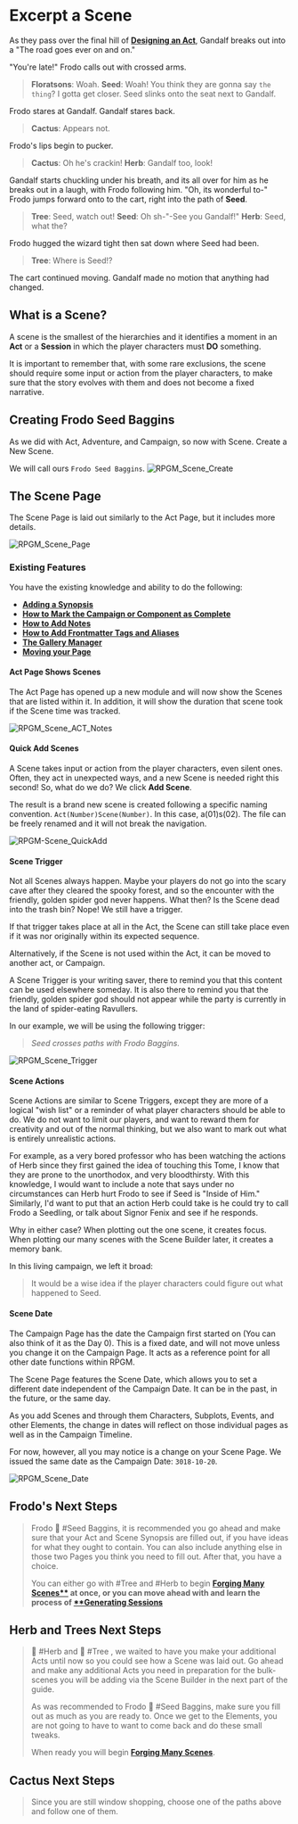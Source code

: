 
# Excerpt a Scene

As they pass over the final hill of **[Designing an Act](Designing%20an%20Act.md)**, Gandalf breaks out into a
"The road goes ever on and on."

"You're late!" Frodo calls out with crossed arms.

> **Floratsons**: Woah.
> **Seed**: Woah! You think they are gonna say `the thing`? I gotta get closer.
> Seed slinks onto the seat next to Gandalf.

Frodo stares at Gandalf. Gandalf stares back.

> **Cactus**: Appears not.

Frodo's lips begin to pucker.

> **Cactus**: Oh he's crackin!
> **Herb**: Gandalf too, look!

Gandalf starts chuckling under his breath, and its all over for him as he breaks out in a laugh, with Frodo following him. "Oh, its wonderful to-" Frodo jumps forward onto to the cart, right into the path of **Seed**.

> **Tree**: Seed, watch out!
> **Seed**: Oh sh-"-See you Gandalf!"
> **Herb**: Seed, what the?

Frodo hugged the wizard tight then sat down where Seed had been.

> **Tree**: Where is Seed!?

The cart continued moving. Gandalf made no motion that anything had changed.

## What is a Scene?

A scene is the smallest of the hierarchies and it identifies a moment in an **Act** or a
**Session** in which the player characters must **DO** something.

It is important to remember that, with some rare exclusions, the scene should require some input or action from the player characters, to make sure that the story evolves with them and does not become a fixed narrative.

## Creating Frodo Seed Baggins

As we did with Act, Adventure, and Campaign, so now with Scene. Create a New Scene.

We will call ours `Frodo Seed Baggins`.
![RPGM_Scene_Create](../Zadens_Photo_Album/Guide/Hierarchy/Scene/RPGM_Scene_Create.png)

## The Scene Page

The Scene Page is laid out similarly to the Act Page, but it includes more details.

![RPGM_Scene_Page](../Zadens_Photo_Album/Guide/Hierarchy/Scene/RPGM_Scene_Page.png)

### Existing Features

You have the existing knowledge and ability to do the following:

- **[Adding a Synopsis](Building%20a%20Campaign.md#Adding%20a%20Synopsis)**
- **[How to Mark the Campaign or Component as Complete](Building%20a%20Campaign.md#How%20to%20Mark%20the%20Campaign%20or%20Component%20as%20Complete)**
- **[How to Add Notes](Building%20a%20Campaign.md#How%20to%20Add%20Notes)**
- **[How to Add Frontmatter Tags and Aliases](Building%20a%20Campaign.md#How%20to%20Add%20Frontmatter%20Tags%20and%20Aliases)**
- **[The Gallery Manager](Creating%20an%20Adventure.md#The%20Gallery%20Manager)**
- **[Moving your Page](Creating%20an%20Adventure.md#Moving%20your%20Page)**

#### Act Page Shows Scenes

The Act Page has opened up a new module and will now show the Scenes that are listed within it. In addition, it will show the duration that scene took if the Scene time was tracked.

![RPGM_Scene_ACT_Notes](../Zadens_Photo_Album/Guide/Hierarchy/Scene/RPGM_Scene_ACT_Notes.png)

#### Quick Add Scenes

A Scene takes input or action from the player characters, even silent ones. Often, they act in unexpected ways, and a new Scene is needed right this second! So, what do we do? We click **Add Scene**.

The result is a brand new scene is created following a specific naming convention. `Act(Number)Scene(Number)`. In this case, a(01)s(02). The file can be freely renamed and it will not break the navigation.

![RPGM-Scene_QuickAdd](../Zadens_Photo_Album/Guide/Hierarchy/Scene/RPGM-Scene_QuickAdd.png)

#### Scene Trigger

Not all Scenes always happen. Maybe your players do not go into the scary cave after they cleared the spooky forest, and so the encounter with the friendly, golden spider god never happens. What then? Is the Scene dead into the trash bin? Nope! We still have a trigger.

If that trigger takes place at all in the Act, the Scene can still take place even if it was nor originally within its expected sequence.

Alternatively, if the Scene is not used within the Act, it can be moved to another act, or Campaign.

A Scene Trigger is your writing saver, there to remind you that this content can be used elsewhere someday. It is also there to remind you that the friendly, golden spider god should not appear while the party is currently in the land of spider-eating Ravullers.

In our example, we will be using the following trigger:

> *Seed crosses paths with Frodo Baggins.*

![RPGM_Scene_Trigger](../Zadens_Photo_Album/Guide/Hierarchy/Scene/RPGM_Scene_Trigger.png)

#### Scene Actions

Scene Actions are similar to Scene Triggers, except they are more of a logical "wish list" or a reminder of what player characters should be able to do. We do not want to limit our players, and want to reward them for creativity and out of the normal thinking, but we also want to mark out what is entirely unrealistic actions.

For example, as a very bored professor who has been watching the actions of Herb since they first gained the idea of touching this Tome, I know that they are prone to the unorthodox, and very bloodthirsty. With this knowledge, I would want to include a note that says under no circumstances can Herb hurt Frodo to see if Seed is "Inside of Him."  Similarly, I'd want to put that an action Herb could take is he could try to call Frodo a Seedling, or talk about Signor Fenix and see if he responds.

Why in either case? When plotting out the one scene, it creates focus. When plotting our many scenes with the Scene Builder later, it creates a memory bank.

In this living campaign, we left it broad:

> It would be a wise idea if the player characters could figure out what happened to Seed.

#### Scene Date

The Campaign Page has the date the Campaign first started on (You can also think of it as the Day 0). This is a fixed date, and will not move unless you change it on the Campaign Page. It acts as a reference point for all other date functions within RPGM.

The Scene Page features the Scene Date, which allows you to set a different date independent of the Campaign Date. It can be in the past, in the future, or the same day.

As you add Scenes and through them Characters, Subplots, Events, and other Elements, the change in dates will reflect on those individual pages as well as in the Campaign Timeline.

For now, however, all you may notice is a change on your Scene Page. We issued the same date as the Campaign Date: `3018-10-20`.

![RPGM_Scene_Date](../Zadens_Photo_Album/Guide/Hierarchy/Scene/RPGM_Scene_Date.png)

## Frodo's Next Steps

> Frodo 🌱 #Seed  Baggins, it is recommended you go ahead and make sure that your Act and Scene Synopsis are filled out, if you have ideas for what they ought to contain. You can also include anything else in those two Pages you think you need to fill out. After that, you have a choice.
>
> You can either go with #Tree and #Herb to begin **[Forging Many Scenes**](Forging%20Many%20Scenes.md) at once, or you can move ahead with and learn the process of [**Generating Sessions](Generating%20Sessions.md)**

## Herb and Trees Next Steps

> 🌿 #Herb and 🌲 #Tree , we waited to have you make your additional Acts until now so you could see how a Scene was laid out. Go ahead and make any additional Acts you need in preparation for the bulk-scenes you will be adding via the Scene Builder in the next part of the guide.
>
> As was recommended to Frodo 🌱 #Seed  Baggins, make sure you fill out as much as you are ready to. Once we get to the Elements, you are not going to have to want to come back and do these small tweaks.
>
> When ready you will begin **[Forging Many Scenes](Forging%20Many%20Scenes.md)**.

## Cactus Next Steps

> Since you are still window shopping, choose one of the paths above and follow one of them.
